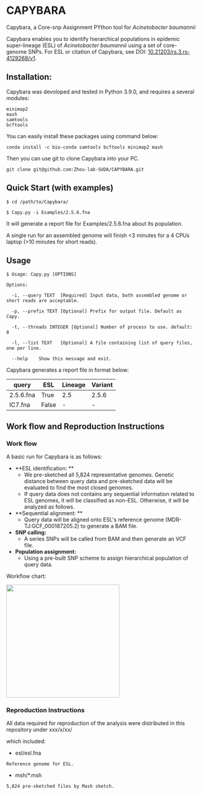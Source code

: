 # CAPYBARA

Capybara, a Core-snp Assignment PYthon tool for <i>Acinetobacter baumannii</i>


Capybara enables you to identify hierarchical populations in epidemic super-lineage (ESL) of <i>Acinetobacter baumannii</i> using a set of core-genome SNPs. For ESL or citation of Capybara, see DOI: [10.21203/rs.3.rs-4129268/v1](https://doi.org/10.21203/rs.3.rs-4224555/v1).

## Installation:

Capybara was devoloped and tested in Python 3.9.0, and requires a several modules:

~~~~~~~~~~
minimap2
mash
samtools
bcftools
~~~~~~~~~~

You can easily install these packages using command below:

~~~~~~~~~~
conda install -c bio-conda samtools bcftools minimap2 mash
~~~~~~~~~~

Then you can use git to clone Capybara into your PC.

~~~~~~~~~~
git clone git@github.com:Zhou-lab-SUDA/CAPYBARA.git
~~~~~~~~~~

## Quick Start (with examples)

~~~~~~~~~~
$ cd /path/to/Capybara/

$ Capy.py -i Examples/2.5.6.fna
~~~~~~~~~~

It will generate a report file for Examples/2.5.6.fna about its population.

A single run for an assembled genome will finish <3 minutes for a 4 CPUs laptop (>10 minutes for short reads).

## Usage

~~~~~~~~~~
$ Usage: Capy.py [OPTIONS]

Options:

  -i, --query TEXT  [Required] Input data, both assembled genome or short reads are acceptable.

  -p, --prefix TEXT [Optional] Prefix for output file. Default as Capy.

  -t, --threads INTEGER [Optional] Number of process to use. default: 8

  -l, --list TEXT   [Optional] A file containing list of query files, one per line.

  --help    Show this message and exit.

~~~~~~~~~~

Capybara generates a report file in format below:

| query | ESL | Lineage | Variant |
| ---- | ---- | ---- | ---- |
| 2.5.6.fna | True | 2.5 | 2.5.6 |
| IC7.fna | False | - | - |

## Work flow and Reproduction Instructions

### Work flow

A basic run for Capybara is as follows: 
* **ESL identification: **
	* We pre-sketched all 5,824 representative genomes. Genetic distance between query data and pre-sketched data will be evaluated to find the most closed genomes.
	* If query data does not contains any sequential information related to ESL genomes, it will be classified as non-ESL. Otherwise, it will be analyzed as follows.
* **Sequential alignment: **
	* Query data will be aligned onto ESL's reference genome (MDR-TJ:GCF_000187205.2) to generate a BAM file.
* **SNP calling:**
	* A series SNPs will be called from BAM and then generate an VCF file.
* **Population assignment:**
	* Using a pre-built SNP scheme to assign hierarchical population of query data.


Workflow chart:

<img src="https://github.com/Zhou-lab-SUDA/CAPYBARA/blob/main/workflow.png" width="300px">

### Reproduction Instructions
All data required for reproduction of the analysis were distributed in this repository under xxx/x/xx/

which included:
* esl/esl.fna
~~~
Reference genome for ESL.
~~~
* msh/*.msh
~~~
5,824 pre-sketched files by Mash sketch.
